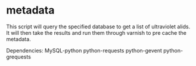 metadata
========

This script will query the specified database to get a list of ultraviolet
alids.  It will then take the results and run them through varnish to pre
cache the metadata.

Dependencies:
MySQL-python python-requests python-gevent python-grequests
